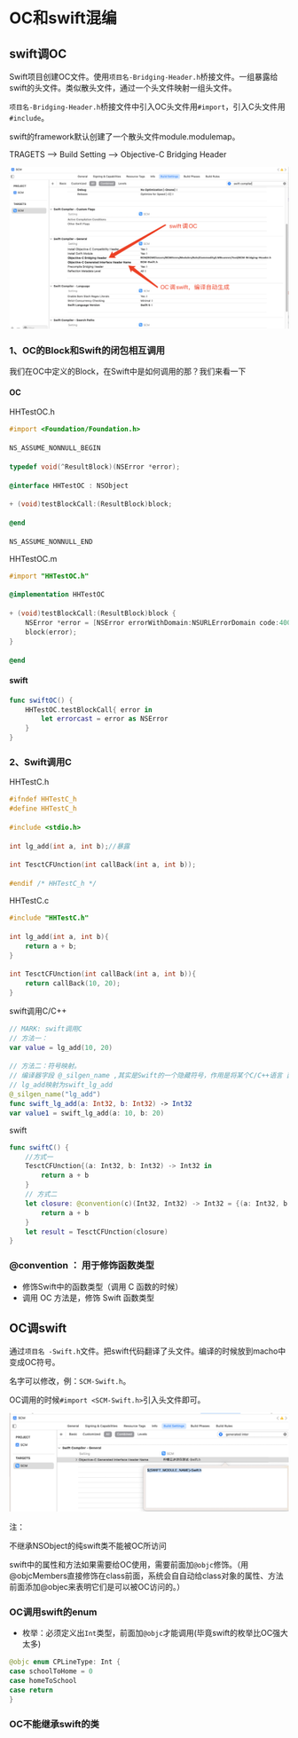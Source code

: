 # OC和swift混编

## swift调OC

Swift项目创建OC文件。使用`项目名-Bridging-Header.h`桥接文件。一组暴露给swift的头文件。类似散头文件，通过一个头文件映射一组头文件。

`项目名-Bridging-Header.h`桥接文件中引入OC头文件用`#import`，引入C头文件用`#include`。

swift的framework默认创建了一个散头文件module.modulemap。

TRAGETS --> Build Setting --> Objective-C Bridging Header

![image-20221228171453313](OC和Swift混编.assets/image-20221228171453313.png)

### 1、OC的Block和Swift的闭包相互调用 

我们在OC中定义的Block，在Swift中是如何调用的那？我们来看一下 

#### OC

HHTestOC.h

```objective-c
#import <Foundation/Foundation.h>

NS_ASSUME_NONNULL_BEGIN

typedef void(^ResultBlock)(NSError *error);

@interface HHTestOC : NSObject

+ (void)testBlockCall:(ResultBlock)block;

@end

NS_ASSUME_NONNULL_END
```

HHTestOC.m

```objective-c
#import "HHTestOC.h"

@implementation HHTestOC

+ (void)testBlockCall:(ResultBlock)block {
    NSError *error = [NSError errorWithDomain:NSURLErrorDomain code:400 userInfo:nil];
    block(error);
}

@end
```

#### swift

```swift
func swiftOC() {
    HHTestOC.testBlockCall{ error in
        let errorcast = error as NSError
    }
}
```

### 2、Swift调用C

HHTestC.h

```c
#ifndef HHTestC_h
#define HHTestC_h

#include <stdio.h>

int lg_add(int a, int b);//暴露

int TesctCFUnction(int callBack(int a, int b));

#endif /* HHTestC_h */
```

HHTestC.c

```c
#include "HHTestC.h"

int lg_add(int a, int b){
    return a + b;
}

int TesctCFUnction(int callBack(int a, int b)){
    return callBack(10, 20);
}
```

swift调用C/C++

```swift
// MARK: swift调用C
// 方法一：
var value = lg_add(10, 20)

// 方法二：符号映射。
// 编译器字段 @_silgen_name ,其实是Swift的⼀个隐藏符号，作⽤是将某个C/C++语⾔ 函数直接映射为Swift函数。
// lg_add映射为swift_lg_add
@_silgen_name("lg_add")
func swift_lg_add(a: Int32, b: Int32) -> Int32
var value1 = swift_lg_add(a: 10, b: 20)
```

swift

```swift
func swiftC() {
    //方式一
    TesctCFUnction{(a: Int32, b: Int32) -> Int32 in
        return a + b
    }
    // 方式二
    let closure: @convention(c)(Int32, Int32) -> Int32 = {(a: Int32, b: Int32) -> Int32 in
        return a + b
    }
    let result = TesctCFUnction(closure)
}
```

### @convention ： 用于修饰函数类型 

- 修饰Swift中的函数类型（调用 C 函数的时候） 
- 调用 OC 方法是，修饰 Swift 函数类型 

## OC调swift

通过`项目名 -Swift.h`文件。把swift代码翻译了头文件。编译的时候放到macho中变成OC符号。

名字可以修改，例：`SCM-Swift.h`。

OC调用的时候`#import <SCM-Swift.h>`引入头文件即可。

![image-20221228142857089](OC和Swift混编.assets/image-20221228142857089.png)

注：

不继承NSObject的纯swift类不能被OC所访问

swift中的属性和方法如果需要给OC使用，需要前面加`@objc`修饰。（用@objcMembers直接修饰在class前面，系统会自自动给class对象的属性、方法前面添加@objec来表明它们是可以被OC访问的。）

### OC调用swift的enum

- 枚举：必须定义出`Int`类型，前面加`@objc`才能调用(毕竟swift的枚举比OC强大太多)

```java
@objc enum CPLineType: Int {
case schoolToHome = 0
case homeToSchool
case return
}
```

### OC不能继承swift的类
